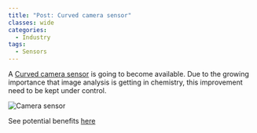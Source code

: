 ```yaml
---
title: "Post: Curved camera sensor"
classes: wide
categories:
  - Industry
tags:
  - Sensors
---
```

A [Curved camera sensor](https://www.digitalcameraworld.com/uk/amp/news/curved-camera-sensors-are-now-commercially-ready#csi=0&referrer=https%3A%2F%2Fwww.google.com&amp_tf=Da%20%251%24s) is going to become available. Due to the growing importance that image analysis is getting in chemistry, this improvement need to be kept under control.

![Camera sensor](https://cdn.mos.cms.futurecdn.net/4mBge4Tcrpn53R8KJWvbzH-1200-80.jpg)

See potential benefits [here](https://www.curve-one.com/curved-sensor-revolution-imaging/)
